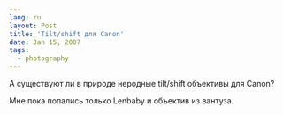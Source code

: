 ```yaml
---
lang: ru
layout: Post
title: 'Tilt/shift для Canon'
date: Jan 15, 2007
tags:
  - photography
---
```


А существуют ли в природе неродные tilt/shift объективы для Canon?

Мне пока попались только Lenbaby и объектив из вантуза.
